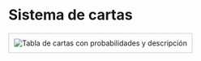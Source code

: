 # Sistema de cartas

<div align="center" style="border: 1px solid #ccc; padding: 10px; display: inline-block;">
    <img src="../../assets/tabla_cartas.png" alt="Tabla de cartas con probabilidades y descripción" title="Cartas" style="display: block; margin: auto;">
</div>